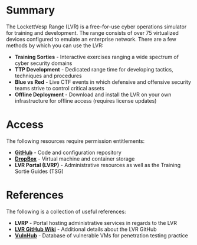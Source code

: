# Summary
The LockettVesp Range (LVR) is a free-for-use cyber operations simulator for training and development. The range consists of over 75 virtualized devices configured to emulate an enterprise network. There are a few methods by which you can use the LVR:

* **Training Sorties** - Interactive exercises ranging a wide spectrum of cyber security domains
* **TTP Development** - Dedicated range time for developing tactics, techniques and procedures
* **Blue vs Red** - Live CTF events in which defensive and offensive security teams strive to control critical assets
* **Offline Deployment** - Download and install the LVR on your own infrastructure for offline access (requires license updates)

# Access
The following resources require permission entitlements:

* **[GitHub](https://github.com/chemch/LockettVesp)** - Code and configuration repository
* **[DropBox](https://www.dropbox.com/home/LockettVesp)** - Virtual machine and container storage
* **LVR Portal (LVRP)** - Administrative resources as well as the Training Sortie Guides (TSG)

# References
The following is a collection of useful references:

* **LVRP** - Portal hosting administrative services in regards to the LVR
* **[LVR GitHub Wiki](https://github.com/chemch/LockettVesp/wiki)** - Additional details about the LVR GitHub
* **[VulnHub](https://www.vulnhub.com/)** - Database of vulnerable VMs for penetration testing practice

